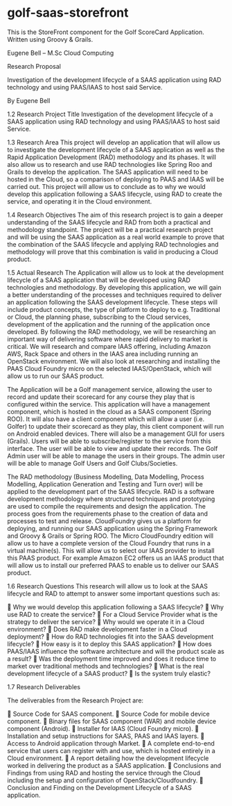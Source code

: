 golf-saas-storefront
====================

This is the StoreFront component for the Golf ScoreCard Application. Written using Groovy & Grails.

Eugene Bell – M.Sc Cloud Computing

Research Proposal

Investigation of the development lifecycle of a SAAS application using RAD technology and using PAAS/IAAS to host said Service.

By Eugene Bell



1.2 Research Project Title
Investigation of the development lifecycle of a SAAS application using RAD technology and using PAAS/IAAS to host said Service.

1.3 Research Area
This project will develop an application that will allow us to investigate the development lifecycle of a SAAS application as well as the Rapid Application Development (RAD) methodology and its phases. It will also allow us to research and use RAD technologies like Spring Roo and Grails to develop the application. The SAAS application will need to be hosted in the Cloud, so a comparison of deploying to PAAS and IAAS will be carried out. This project will allow us to conclude as to why we would develop this application following a SAAS lifecycle, using RAD to create the service, and operating it in the Cloud environment.


1.4 Research Objectives
The aim of this research project is to gain a deeper understanding of the SAAS lifecycle and RAD from both a practical and methodology standpoint. The project will be a practical research project and will be using the SAAS application as a real world example to prove that the combination of the SAAS lifecycle and applying RAD technologies and methodology will prove that this combination is valid in producing a Cloud product.

1.5 Actual Research
The Application will allow us to look at the development lifecycle of a SAAS application that will be developed using RAD technologies and methodology. By developing this application, we will gain a better understanding of the processes and techniques required to deliver an application following the SAAS development lifecycle. These steps will include product concepts, the type of platform to deploy to e.g. Traditional or Cloud, the planning phase, subscribing to the Cloud services, development of the application and the running of the application once developed. By following the RAD methodology, we will be researching an important way of delivering software where rapid delivery to market is critical.
We will research and compare IAAS offering, including Amazon AWS, Rack Space and others in the IAAS area including running an OpenStack environment. We will also look at researching and installing the PAAS Cloud Foundry micro on the selected IAAS/OpenStack, which will allow us to run our SAAS product.


The Application will be a Golf management service, allowing the user to record and update their scorecard for any course they play that is configured within the service. This application will have a management component, which is hosted in the cloud as a SAAS component (Spring ROO). It will also have a client component which will allow a user (i.e. Golfer) to update their scorecard as they play, this client component will run on Android enabled devices.
There will also be a management GUI for users (Grails). 
Users will be able to subscribe/register to the service from this interface. The user will be able to view and update their records. The Golf Admin user will be able to manage the users in their groups. The admin user will be able to manage Golf Users and Golf Clubs/Societies.

The RAD methodology (Business Modelling, Data Modelling, Process Modelling, Application Generation and Testing and Turn over) will be applied to the development part of the SAAS lifecycle. RAD is a software development methodology where structured techniques and prototyping are used to compile the requirements and design the application. The process goes from the requirements phase to the creation of data and processes to test and release.
CloudFoundry gives us a platform for deploying, and running our SAAS application using the Spring Framework and Groovy & Grails or Spring ROO. The Micro CloudFoundry edition will allow us to have a complete version of the Cloud Foundry that runs in a virtual machine(s). This will allow us to select our IAAS provider to install this PAAS product. For example Amazon EC2 offers us an IAAS product that will allow us to install our preferred PAAS to enable us to deliver our SAAS product.

1.6 Research Questions
This research will allow us to look at the SAAS lifecycle and RAD to attempt to answer some important questions such as:

 Why we would develop this application following a SAAS lifecycle?
 Why use RAD to create the service?
 For a Cloud Service Provider what is the strategy to deliver the service?
 Why would we operate it in a Cloud environment?
 Does RAD make development faster in a Cloud deployment?
 How do RAD technologies fit into the SAAS development lifecycle?
 How easy is it to deploy this SAAS application?  How does PAAS/IAAS influence the software architecture and will the product scale as a result?
 Was the deployment time improved and does it reduce time to market over traditional methods and technologies?
 What is the real development lifecycle of a SAAS product?
 Is the system truly elastic?

1.7 Research Deliverables

The deliverables from the Research Project are:

 Source Code for SAAS component.
 Source Code for mobile device component.
 Binary files for SAAS component (WAR) and mobile device component (Android).
 Installer for IAAS (Cloud Foundry micro).
 Installation and setup instructions for SAAS, PAAS and IAAS layers.
 Access to Android application through Market.
 A complete end-to-end service that users can register with and use, which is hosted entirely in a Cloud environment.
 A report detailing how the development lifecycle worked in delivering the product as a SAAS application.
 Conclusions and Findings from using RAD and hosting the service through the Cloud including the setup and configuration of OpenStack/Cloudfoundry.
 Conclusion and Finding on the Development Lifecycle of a SAAS application.


